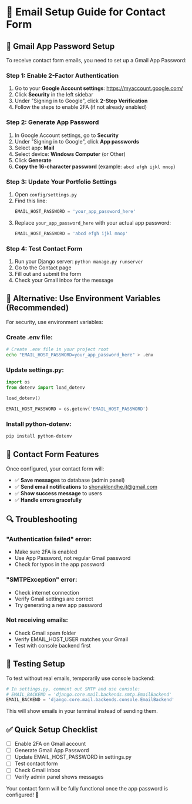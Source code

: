 # 📧 Email Setup Guide for Contact Form

## 🔧 Gmail App Password Setup

To receive contact form emails, you need to set up a Gmail App Password:

### Step 1: Enable 2-Factor Authentication
1. Go to your **Google Account settings**: https://myaccount.google.com/
2. Click **Security** in the left sidebar
3. Under "Signing in to Google", click **2-Step Verification**
4. Follow the steps to enable 2FA (if not already enabled)

### Step 2: Generate App Password
1. In Google Account settings, go to **Security**
2. Under "Signing in to Google", click **App passwords**
3. Select app: **Mail**
4. Select device: **Windows Computer** (or Other)
5. Click **Generate**
6. **Copy the 16-character password** (example: `abcd efgh ijkl mnop`)

### Step 3: Update Your Portfolio Settings
1. Open `config/settings.py`
2. Find this line:
   ```python
   EMAIL_HOST_PASSWORD = 'your_app_password_here'
   ```
3. Replace `your_app_password_here` with your actual app password:
   ```python
   EMAIL_HOST_PASSWORD = 'abcd efgh ijkl mnop'
   ```

### Step 4: Test Contact Form
1. Run your Django server: `python manage.py runserver`
2. Go to the Contact page
3. Fill out and submit the form
4. Check your Gmail inbox for the message

## 🚀 Alternative: Use Environment Variables (Recommended)

For security, use environment variables:

### Create .env file:
```bash
# Create .env file in your project root
echo "EMAIL_HOST_PASSWORD=your_app_password_here" > .env
```

### Update settings.py:
```python
import os
from dotenv import load_dotenv

load_dotenv()

EMAIL_HOST_PASSWORD = os.getenv('EMAIL_HOST_PASSWORD')
```

### Install python-dotenv:
```bash
pip install python-dotenv
```

## 📱 Contact Form Features

Once configured, your contact form will:
- ✅ **Save messages** to database (admin panel)
- ✅ **Send email notifications** to shonaklondhe.it@gmail.com
- ✅ **Show success message** to users
- ✅ **Handle errors gracefully**

## 🔍 Troubleshooting

### "Authentication failed" error:
- Make sure 2FA is enabled
- Use App Password, not regular Gmail password
- Check for typos in the app password

### "SMTPException" error:
- Check internet connection
- Verify Gmail settings are correct
- Try generating a new app password

### Not receiving emails:
- Check Gmail spam folder
- Verify EMAIL_HOST_USER matches your Gmail
- Test with console backend first

## 🧪 Testing Setup

To test without real emails, temporarily use console backend:

```python
# In settings.py, comment out SMTP and use console:
# EMAIL_BACKEND = 'django.core.mail.backends.smtp.EmailBackend'
EMAIL_BACKEND = 'django.core.mail.backends.console.EmailBackend'
```

This will show emails in your terminal instead of sending them.

## ✅ Quick Setup Checklist

- [ ] Enable 2FA on Gmail account
- [ ] Generate Gmail App Password
- [ ] Update EMAIL_HOST_PASSWORD in settings.py
- [ ] Test contact form
- [ ] Check Gmail inbox
- [ ] Verify admin panel shows messages

Your contact form will be fully functional once the app password is configured! 📧
